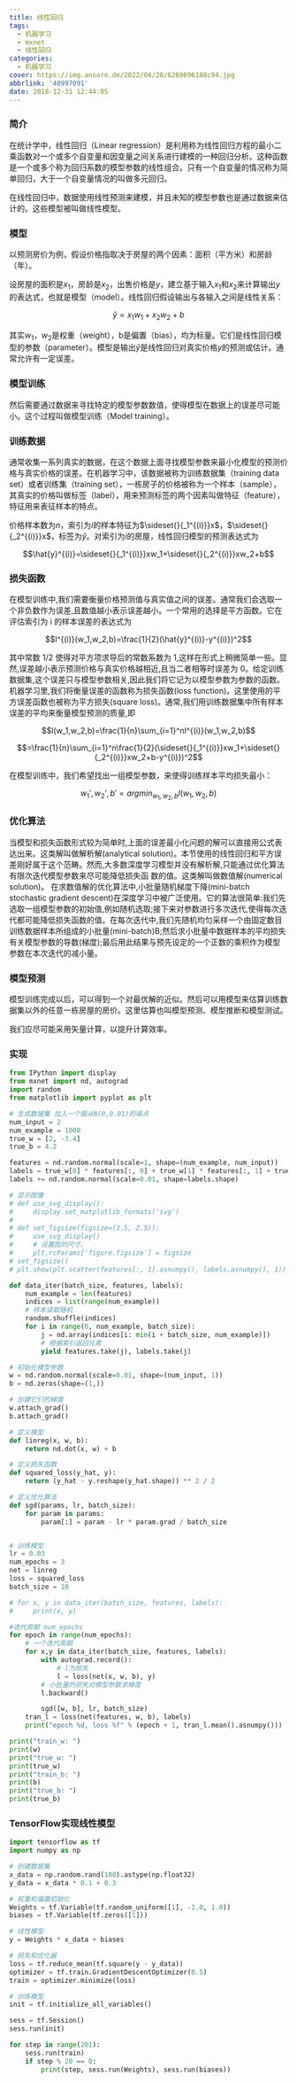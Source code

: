 ```yaml
---
title: 线性回归
tags:
  - 机器学习
  - mxnet
  - 线性回归
categories:
  - 机器学习
cover: https://img.ansore.de/2022/04/28/6269696188c94.jpg
abbrlink: '40997091'
date: 2018-12-31 12:44:05
---
```


### 简介

在统计学中，线性回归（Linear regression）是利用称为线性回归方程的最小二乘函数对一个或多个自变量和因变量之间关系进行建模的一种回归分析。这种函数是一个或多个称为回归系数的模型参数的线性组合。只有一个自变量的情况称为简单回归，大于一个自变量情况的叫做多元回归。

在线性回归中，数据使用线性预测来建模，并且未知的模型参数也是通过数据来估计的。这些模型被叫做线性模型。

### 模型

以预测房价为例，假设价格指取决于房屋的两个因素：面积（平方米）和房龄（年）。

设房屋的面积是$x_1$，房龄是$x_2$，出售价格是$y$，建立基于输入$x_1$和$x_2$来计算输出$y$的表达式，也就是模型（model）。线性回归假设输出与各输入之间是线性关系：

$$\hat{y}=x_1w_1+x_2w_2+b$$

其实$w_1$，$w_2$是权重（weight），b是偏置（bias），均为标量。它们是线性回归模型的参数（parameter）。模型是输出$\hat{y}$是线性回归对真实价格$y$的预测或估计。通常允许有一定误差。

### 模型训练

然后需要通过数据来寻找特定的模型参数数值，使得模型在数据上的误差尽可能小。这个过程叫做模型训练（Model training）。

### 训练数据

通常收集一系列真实的数据，在这个数据上面寻找模型参数来最小化模型的预测价格与真实价格的误差。在机器学习中，该数据被称为训练数据集（training data set）或者训练集（training set），一栋房子的价格被称为一个样本（sample），其真实的价格叫做标签（label），用来预测标签的两个因素叫做特征（feature），特征用来表征样本的特点。

价格样本数为$n$，索引为$i$的样本特征为$\sideset{}{_1^{(i)}}x$，$\sideset{}{_2^{(i)}}x$，标签为$\hat{y}$。对索引为$i$的房屋，线性回归模型的预测表达式为

$$\hat{y}^{(i)}=\sideset{}{_1^{(i)}}xw_1+\sideset{}{_2^{(i)}}xw_2+b$$

### 损失函数

在模型训练中,我们需要衡量价格预测值与真实值之间的误差。通常我们会选取一个非负数作为误差,且数值越小表示误差越小。一个常用的选择是平方函数。它在评估索引为 i 的样本误差的表达式为

$$l^{(i)}(w_1,w_2,b)=\frac{1}{2}(\hat{y}^{(i)}-y^{(i)})^2$$

其中常数 1/2 使得对平方项求导后的常数系数为 1,这样在形式上稍微简单一些。显然,误差越小表示预测价格与真实价格越相近,且当二者相等时误差为 0。给定训练数据集,这个误差只与模型参数相关,因此我们将它记为以模型参数为参数的函数。机器学习里,我们将衡量误差的函数称为损失函数(loss function)。这里使用的平方误差函数也被称为平方损失(square loss)。通常,我们用训练数据集中所有样本误差的平均来衡量模型预测的质量,即

$$l(w_1,w_2,b)=\frac{1}{n}\sum_{i=1}^nl^{(i)}(w_1,w_2,b)$$

$$=\frac{1}{n}\sum_{i=1}^n\frac{1}{2}(\sideset{}{_1^{(i)}}xw_1+\sideset{}{_2^{(i)}}xw_2+b-y^{(i)})^2$$

在模型训练中，我们希望找出一组模型参数，来使得训练样本平均损失最小：

$$w_1',w_2' ,b' = argmin_{w_1,w_2,b}l(w_1,w_2,b)​$$



### 优化算法

当模型和损失函数形式较为简单时,上面的误差最小化问题的解可以直接用公式表达出来。这类解叫做解析解(analytical solution)。本节使用的线性回归和平方误差刚好属于这个范畴。然而,大多数深度学习模型并没有解析解,只能通过优化算法有限次迭代模型参数来尽可能降低损失函
数的值。这类解叫做数值解(numerical solution)。
在求数值解的优化算法中,小批量随机梯度下降(mini-batch stochastic gradient descent)在深度学习中被广泛使用。它的算法很简单:我们先选取一组模型参数的初始值,例如随机选取;接下来对参数进行多次迭代,使得每次迭代都可能降低损失函数的值。在每次迭代中,我们先随机均匀采样一个由固定数目训练数据样本所组成的小批量(mini-batch)B;然后求小批量中数据样本的平均损失有关模型参数的导数(梯度);最后用此结果与预先设定的一个正数的乘积作为模型参数在本次迭代的减小量。

### 模型预测

模型训练完成以后，可以得到一个对最优解的近似。然后可以用模型来估算训练数据集以外的任意一栋房屋的房价。这里估算也叫模型预测、模型推断和模型测试。

我们应尽可能采用矢量计算，以提升计算效率。

### 实现

```python
from IPython import display
from mxnet import nd, autograd
import random
from matplotlib import pyplot as plt

# 生成数据集 加入一个服从N(0,0.01)的噪点
num_input = 2
num_example = 1000
true_w = [2, -3.4]
true_b = 4.2

features = nd.random.normal(scale=1, shape=(num_example, num_input))
labels = true_w[0] * features[:, 0] + true_w[1] * features[:, 1] + true_b
labels += nd.random.normal(scale=0.01, shape=labels.shape)

# 显示图像
# def use_svg_display():
#     display.set_matplotlib_formats('svg')
#
# def set_figsize(figsize=(3.5, 2.5)):
#     use_svg_display()
#     # 设置图的尺寸。
#     plt.rcParams['figure.figsize'] = figsize
# set_figsize()
# plt.show(plt.scatter(features[:, 1].asnumpy(), labels.asnumpy(), 1))

def data_iter(batch_size, features, labels):
    num_example = len(features)
    indices = list(range(num_example))
    # 样本读取随机
    random.shuffle(indices)
    for i in range(0, num_example, batch_size):
        j = nd.array(indices[i: min(i + batch_size, num_example)])
        # 根据索引返回元素
        yield features.take(j), labels.take(j)

# 初始化模型参数
w = nd.random.normal(scale=0.01, shape=(num_input, 1))
b = nd.zeros(shape=(1,))

# 创建它们的梯度
w.attach_grad()
b.attach_grad()

# 定义模型
def linreg(x, w, b):
    return nd.dot(x, w) + b

# 定义损失函数
def squared_loss(y_hat, y):
    return (y_hat - y.reshape(y_hat.shape)) ** 2 / 2

# 定义优化算法
def sgd(params, lr, batch_size):
    for param in params:
        param[:] = param - lr * param.grad / batch_size


# 训练模型
lr = 0.03
num_epochs = 3
net = linreg
loss = squared_loss
batch_size = 10

# for x, y in data_iter(batch_size, features, labels):
#     print(x, y)

#迭代周期 num_epochs
for epoch in range(num_epochs):
    # 一个迭代周期
    for x,y in data_iter(batch_size, features, labels):
        with autograd.record():
            # l为损失
            l = loss(net(x, w, b), y)
        # 小批量的损失对模型参数求梯度
        l.backward()

        sgd([w, b], lr, batch_size)
    tran_l = loss(net(features, w, b), labels)
    print("epoch %d, loss %f" % (epoch + 1, tran_l.mean().asnumpy()))

print("train_w: ")
print(w)
print("true_w: ")
print(true_w)
print("train_b: ")
print(b)
print("true_b: ")
print(true_b)
```

### TensorFlow实现线性模型

```python
import tensorflow as tf
import numpy as np

# 创建数据集
x_data = np.random.rand(100).astype(np.float32)
y_data = x_data * 0.1 + 0.3

# 权重和偏置初始化
Weights = tf.Variable(tf.random_uniform([1], -1.0, 1.0))
biases = tf.Variable(tf.zeros([1]))

# 线性模型
y = Weights * x_data + biases

# 损失和优化器
loss = tf.reduce_mean(tf.square(y - y_data))
optimizer = tf.train.GradientDescentOptimizer(0.5)
train = optimizer.minimize(loss)

# 训练模型
init = tf.initialize_all_variables()

sess = tf.Session()
sess.run(init)

for step in range(201):
    sess.run(train)
    if step % 20 == 0:
        print(step, sess.run(Weights), sess.run(biases))
```
